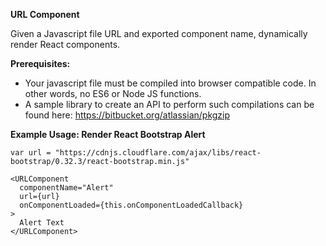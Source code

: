 **URL Component**

Given a Javascript file URL and exported component name, dynamically render React components.

**Prerequisites:**
- Your javascript file must be compiled into browser compatible code. In other words, no ES6 or Node JS functions.
- A sample library to create an API to perform such compilations can be found here: https://bitbucket.org/atlassian/pkgzip   

**Example Usage: Render React Bootstrap Alert**
```
var url = "https://cdnjs.cloudflare.com/ajax/libs/react-bootstrap/0.32.3/react-bootstrap.min.js"

<URLComponent
  componentName="Alert"
  url={url}
  onComponentLoaded={this.onComponentLoadedCallback}
>
  Alert Text
</URLComponent>
```